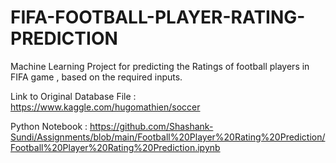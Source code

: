 # FIFA-FOOTBALL-PLAYER-RATING-PREDICTION
Machine Learning Project for predicting the Ratings of football players in FIFA game , based on the required inputs.

Link to Original Database File : https://www.kaggle.com/hugomathien/soccer

Python Notebook : https://github.com/Shashank-Sundi/Assignments/blob/main/Football%20Player%20Rating%20Prediction/Football%20Player%20Rating%20Prediction.ipynb
